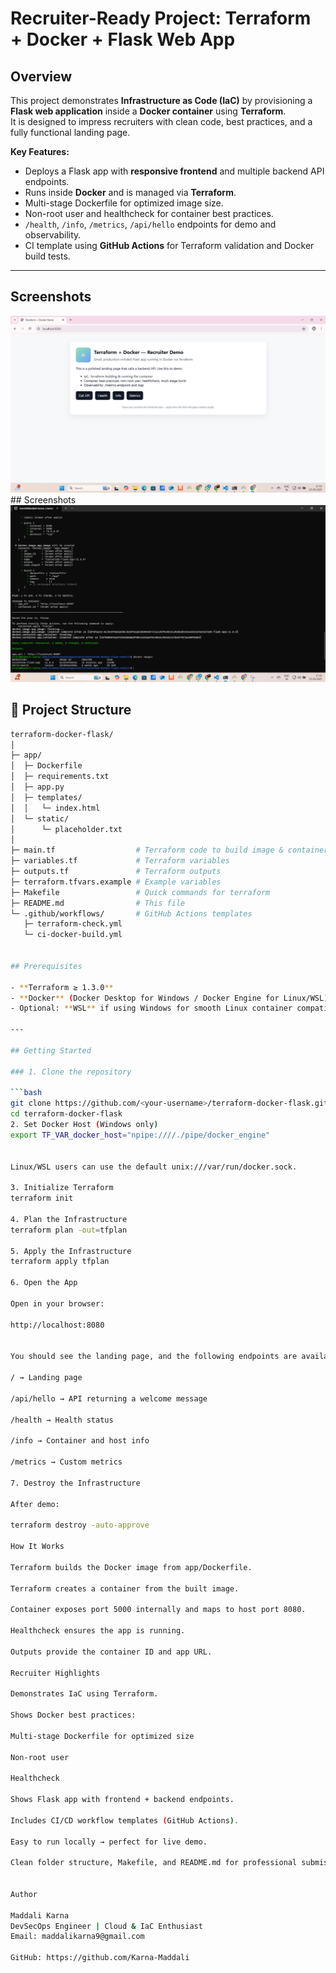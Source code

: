 # Recruiter-Ready Project: Terraform + Docker + Flask Web App

## Overview

This project demonstrates **Infrastructure as Code (IaC)** by provisioning a **Flask web application** inside a **Docker container** using **Terraform**.  
It is designed to impress recruiters with clean code, best practices, and a fully functional landing page.

**Key Features:**
- Deploys a Flask app with **responsive frontend** and multiple backend API endpoints.
- Runs inside **Docker** and is managed via **Terraform**.
- Multi-stage Dockerfile for optimized image size.
- Non-root user and healthcheck for container best practices.
- `/health`, `/info`, `/metrics`, `/api/hello` endpoints for demo and observability.
- CI template using **GitHub Actions** for Terraform validation and Docker build tests.
---
## Screenshots
 <img src="./images/result.png" alt="screenshot" width="600"/>
 ## Screenshots
 <img src="./images/cli-result.png" alt="screenshot" width="600"/>

## 📂 Project Structure

```bash
terraform-docker-flask/
│
├─ app/
│  ├─ Dockerfile
│  ├─ requirements.txt
│  ├─ app.py
│  ├─ templates/
│  │   └─ index.html
│  └─ static/
│      └─ placeholder.txt
│
├─ main.tf                  # Terraform code to build image & container
├─ variables.tf             # Terraform variables
├─ outputs.tf               # Terraform outputs
├─ terraform.tfvars.example # Example variables
├─ Makefile                 # Quick commands for terraform
├─ README.md                # This file
└─ .github/workflows/       # GitHub Actions templates
   ├─ terraform-check.yml
   └─ ci-docker-build.yml


## Prerequisites

- **Terraform ≥ 1.3.0**
- **Docker** (Docker Desktop for Windows / Docker Engine for Linux/WSL)
- Optional: **WSL** if using Windows for smooth Linux container compatibility

---

## Getting Started

### 1. Clone the repository

```bash
git clone https://github.com/<your-username>/terraform-docker-flask.git
cd terraform-docker-flask
2. Set Docker Host (Windows only)
export TF_VAR_docker_host="npipe:////./pipe/docker_engine"


Linux/WSL users can use the default unix:///var/run/docker.sock.

3. Initialize Terraform
terraform init

4. Plan the Infrastructure
terraform plan -out=tfplan

5. Apply the Infrastructure
terraform apply tfplan

6. Open the App

Open in your browser:

http://localhost:8080


You should see the landing page, and the following endpoints are available:

/ → Landing page

/api/hello → API returning a welcome message

/health → Health status

/info → Container and host info

/metrics → Custom metrics

7. Destroy the Infrastructure

After demo:

terraform destroy -auto-approve

How It Works

Terraform builds the Docker image from app/Dockerfile.

Terraform creates a container from the built image.

Container exposes port 5000 internally and maps to host port 8080.

Healthcheck ensures the app is running.

Outputs provide the container ID and app URL.

Recruiter Highlights

Demonstrates IaC using Terraform.

Shows Docker best practices:

Multi-stage Dockerfile for optimized size

Non-root user

Healthcheck

Shows Flask app with frontend + backend endpoints.

Includes CI/CD workflow templates (GitHub Actions).

Easy to run locally → perfect for live demo.

Clean folder structure, Makefile, and README.md for professional submission.


Author

Maddali Karna
DevSecOps Engineer | Cloud & IaC Enthusiast
Email: maddalikarna9@gmail.com

GitHub: https://github.com/Karna-Maddali

